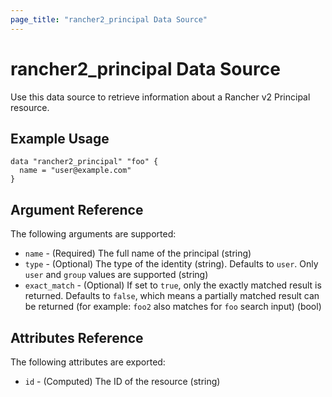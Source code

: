 ```yaml
---
page_title: "rancher2_principal Data Source"
---
```


# rancher2\_principal Data Source

Use this data source to retrieve information about a Rancher v2 Principal resource.

## Example Usage

```hcl
data "rancher2_principal" "foo" {
  name = "user@example.com"
}
```

## Argument Reference

The following arguments are supported:

* `name` - (Required) The full name of the principal (string)
* `type` - (Optional) The type of the identity (string). Defaults to `user`. Only `user` and `group` values are supported (string)
* `exact_match` - (Optional) If set to `true`, only the exactly matched result is returned. Defaults to `false`, which means a partially matched result can be returned (for example: `foo2` also matches for `foo` search input) (bool)


## Attributes Reference

The following attributes are exported:

* `id` - (Computed) The ID of the resource (string)
